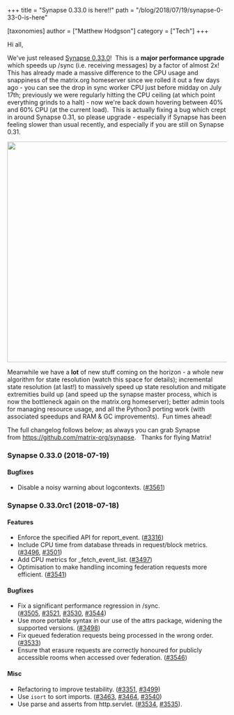 +++
title = "Synapse 0.33.0 is here!!"
path = "/blog/2018/07/19/synapse-0-33-0-is-here"

[taxonomies]
author = ["Matthew Hodgson"]
category = ["Tech"]
+++

Hi all,

We've just released <a href="https://github.com/matrix-org/synapse/releases/tag/v0.33.0">Synapse 0.33.0</a>!  This is a <strong>major performance upgrade</strong> which speeds up /sync (i.e. receiving messages) by a factor of almost 2x!  This has already made a massive difference to the CPU usage and snappiness of the matrix.org homeserver since we rolled it out a few days ago - you can see the drop in sync worker CPU just before midday on July 17th; previously we were regularly hitting the CPU ceiling (at which point everything grinds to a halt) - now we're back down hovering between 40% and 60% CPU (at the current load).  This is actually fixing a bug which crept in around Synapse 0.31, so please upgrade - especially if Synapse has been feeling slower than usual recently, and especially if you are still on Synapse 0.31.

<a href="/blog/wp-content/uploads/2018/07/Screen-Shot-2018-07-19-at-13.00.01-1.png"><img class="aligncenter wp-image-3406" src="/blog/wp-content/uploads/2018/07/Screen-Shot-2018-07-19-at-13.00.01-1-1024x639.png" alt="" width="813" height="507" /></a>

Meanwhile we have a <strong>lot</strong> of new stuff coming on the horizon - a whole new algorithm for state resolution (watch this space for details); incremental state resolution (at last!) to massively speed up state resolution and mitigate extremities build up (and speed up the synapse master process, which is now the bottleneck again on the matrix.org homeserver); better admin tools for managing resource usage, and all the Python3 porting work (with associated speedups and RAM & GC improvements).  Fun times ahead!

The full changelog follows below; as always you can grab Synapse from <a href="https://github.com/matrix-org/synapse">https://github.com/matrix-org/synapse</a>.   Thanks for flying Matrix!

### Synapse 0.33.0 (2018-07-19)

#### Bugfixes

<ul>
 	<li>Disable a noisy warning about logcontexts. (<a href="https://github.com/matrix-org/synapse/issues/3561">#3561</a>)</li>
</ul>

### Synapse 0.33.0rc1 (2018-07-18)

#### Features

<ul>
 	<li>Enforce the specified API for report_event. (<a href="https://github.com/matrix-org/synapse/issues/3316">#3316</a>)</li>
 	<li>Include CPU time from database threads in request/block metrics. (<a href="https://github.com/matrix-org/synapse/issues/3496">#3496</a>, <a href="https://github.com/matrix-org/synapse/issues/3501">#3501</a>)</li>
 	<li>Add CPU metrics for _fetch_event_list. (<a href="https://github.com/matrix-org/synapse/issues/3497">#3497</a>)</li>
 	<li>Optimisation to make handling incoming federation requests more efficient. (<a href="https://github.com/matrix-org/synapse/issues/3541">#3541</a>)</li>
</ul>

#### Bugfixes

<ul>
 	<li>Fix a significant performance regression in /sync. (<a href="https://github.com/matrix-org/synapse/issues/3505">#3505</a>, <a href="https://github.com/matrix-org/synapse/issues/3521">#3521</a>, <a href="https://github.com/matrix-org/synapse/issues/3530">#3530</a>, <a href="https://github.com/matrix-org/synapse/issues/3544">#3544</a>)</li>
 	<li>Use more portable syntax in our use of the attrs package, widening the supported versions. (<a href="https://github.com/matrix-org/synapse/issues/3498">#3498</a>)</li>
 	<li>Fix queued federation requests being processed in the wrong order. (<a href="https://github.com/matrix-org/synapse/issues/3533">#3533</a>)</li>
 	<li>Ensure that erasure requests are correctly honoured for publicly accessible rooms when accessed over federation. (<a href="https://github.com/matrix-org/synapse/issues/3546">#3546</a>)</li>
</ul>

#### Misc

<ul>
 	<li>Refactoring to improve testability. (<a href="https://github.com/matrix-org/synapse/issues/3351">#3351</a>, <a href="https://github.com/matrix-org/synapse/issues/3499">#3499</a>)</li>
 	<li>Use <code>isort</code> to sort imports. (<a href="https://github.com/matrix-org/synapse/issues/3463">#3463</a>, <a href="https://github.com/matrix-org/synapse/issues/3464">#3464</a>, <a href="https://github.com/matrix-org/synapse/issues/3540">#3540</a>)</li>
 	<li>Use parse and asserts from http.servlet. (<a href="https://github.com/matrix-org/synapse/issues/3534">#3534</a>, <a href="https://github.com/matrix-org/synapse/issues/3535">#3535</a>).</li>
</ul>

